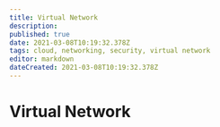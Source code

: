 ```yaml
---
title: Virtual Network
description: 
published: true
date: 2021-03-08T10:19:32.378Z
tags: cloud, networking, security, virtual network
editor: markdown
dateCreated: 2021-03-08T10:19:32.378Z
---
```


# Virtual Network